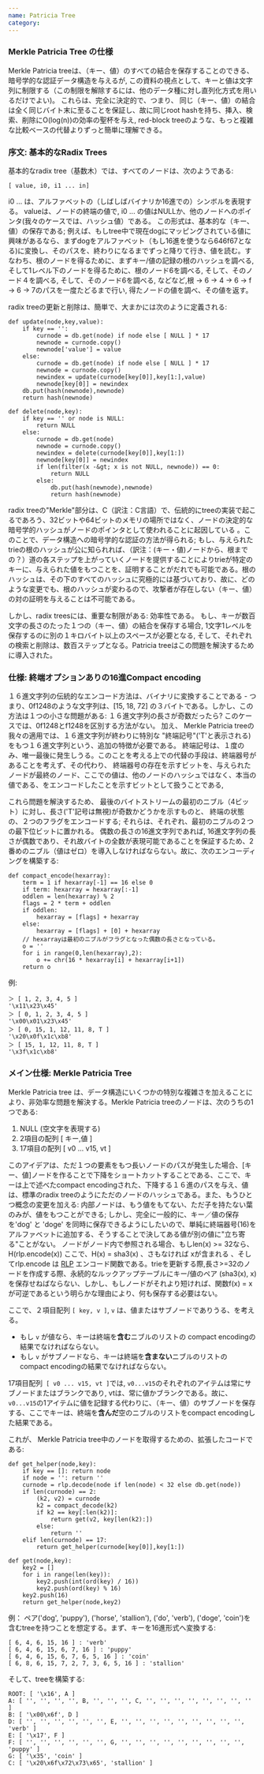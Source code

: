 ```yaml
---
name: Patricia Tree
category: 
---
```


### Merkle Patricia Tree の仕様

Merkle Patricia treeは、（キー、値）のすべての結合を保存することのできる、暗号学的な認証データ構造を与えるが, この資料の視点として、キーと値は文字列に制限する（この制限を解除するには、他のデータ種に対し直列化方式を用いるだけでよい)。 これらは、完全に決定的で、つまり、 同じ（キー、値）の結合は全く同じバイト末に至ることを保証し、故に同じroot hashを持ち、挿入、検索、削除にO(log(n))の効率の聖杯を与え, red-block treeのような、もっと複雑な比較ベースの代替よりずっと簡単に理解できる。

### 序文: 基本的なRadix Trees

基本的なradix tree（基数木）では、すべてのノードは、次のようである:

    [ value, i0, i1 ... in]

i0 ... は、アルファベットの（しばしばバイナリか16進での）シンボルを表現する。 valueは、ノードの終端の値で, i0 ... の値はNULLか、他のノードへのポインタ(我々のケースでは、ハッシュ値）である。 この形式は、基本的な（キー、値）の保存である; 例えば、もしtree中で現在dogにマッピングされている値に興味があるなら、まずdogをアルファベット（もし16進を使うなら646f67となる)に変換し、そのパスを、終わりになるまでずっと降りて行き、値を読む。すなわち、根のノードを得るために、まずキー/値の記録の根のハッシュを調べる,  そして1レベル下のノードを得るために、根のノード6を調べる, そして、そのノード４を調べる, そして、そのノード6を調べる, などなど,根 -> 6 -> 4 -> 6 -> f -> 6 -> 7のパスを一度たどるまで行い, 得たノードの値を調べ、その値を返す。 

radix treeの更新と削除は、簡単で、大まかには次のように定義される:

    def update(node,key,value):
        if key == '':
            curnode = db.get(node) if node else [ NULL ] * 17
            newnode = curnode.copy()
            newnode['value'] = value
        else:
            curnode = db.get(node) if node else [ NULL ] * 17
            newnode = curnode.copy()
            newindex = update(curnode[key[0]],key[1:],value)
            newnode[key[0]] = newindex
        db.put(hash(newnode),newnode)
        return hash(newnode)

    def delete(node,key):
        if key == '' or node is NULL:
            return NULL
        else:
            curnode = db.get(node)
            newnode = curnode.copy()
            newindex = delete(curnode[key[0]],key[1:])
            newnode[key[0]] = newindex
            if len(filter(x -&gt; x is not NULL, newnode)) == 0:
                return NULL
            else:
                db.put(hash(newnode),newnode)
                return hash(newnode)

radix treeの"Merkle"部分は、C（訳注：C言語）で、伝統的にtreeの実装で起こるであろう、32ビットや64ビットのメモリの場所ではなく、ノードの決定的な暗号学的ハッシュがノードのポインタとして使われることに起因している 。このことで、データ構造への暗号学的な認証の方法が得られる; もし、与えられたtrieの根のハッシュが公に知られれば、（訳注：(キー・値)ノードから、根までの？）道の各ステップを上がっていくノードを提供することによりtrieが特定のキーに、与えられた値をもつことを、証明することがだれでも可能である。根のハッシュは、その下のすべてのハッシュに究極的には基づいており、故に、どのような変更でも、根のハッシュが変わるので、攻撃者が存在しない（キー、値）の対の証明を与えることは不可能である。

しかし、radix treesには、重要な制限がある: 効率性である。 もし、キーが数百文字の長さのたった１つの（キー、値）の結合を保存する場合, 1文字1レベルを保存するのに別の１キロバイト以上のスペースが必要となる, そして、それぞれの検索と削除は、数百ステップとなる。Patricia treeはこの問題を解決するために導入された。

### 仕様: 終端オプションありの16進Compact encoding

１６進文字列の伝統的なエンコード方法は、バイナリに変換することである - つまり、0f1248のような文字列は、[15, 18, 72] の３バイトである。しかし、この方法は１つの小さな問題がある: １６進文字列の長さが奇数だったら? このケースでは、0f1248とf1248を区別する方法がない。 加え、 Merkle Patricia treeの我々の適用では、１６進文字列が終わりに特別な  &quot;終端記号&quot;('T'と表示される)をもつ１６進文字列という、追加の特徴が必要である。 終端記号は、１度のみ、唯一最後に発生しうる。このことを考える上での代替の手段は、終端器号があることを考えず、その代わり、 終端器号の存在を示すビットを、与えられたノードが最終のノード、ここでの値は、他のノードのハッシュではなく、本当の値である、をエンコードしたことを示すビットとして扱うことである, 

これら問題を解決するため、 最後のバイトストリームの最初のニブル（4ビット）に対し、長さ('T'記号は無視)が奇数かどうかを示すものと、 終端の状態の、２つのフラグをエンコードする; それらは、それぞれ、最初のニブルの２つの最下位ビットに置かれる。 偶数の長さの16進文字列であれば, 16進文字列の長さが偶数であり、それ故バイトの全数が表現可能であることを保証するため、2番めのニブル（値はゼロ）を導入しなければならない。故に、次のエンコーディングを構築する:

    def compact_encode(hexarray):
        term = 1 if hexarray[-1] == 16 else 0
        if term: hexarray = hexarray[:-1]
        oddlen = len(hexarray) % 2
        flags = 2 * term + oddlen
        if oddlen:
            hexarray = [flags] + hexarray
        else:
            hexarray = [flags] + [0] + hexarray
        // hexarrayは最初のニブルがフラグとなった偶数の長さとなっている。
        o = ''
        for i in range(0,len(hexarray),2):
            o += chr(16 * hexarray[i] + hexarray[i+1])
        return o

例:

    ＞ [ 1, 2, 3, 4, 5 ]
    '\x11\x23\x45'
    ＞ [ 0, 1, 2, 3, 4, 5 ]
    '\x00\x01\x23\x45'
    ＞ [ 0, 15, 1, 12, 11, 8, T ]
    '\x20\x0f\x1c\xb8'
    ＞ [ 15, 1, 12, 11, 8, T ]
    '\x3f\x1c\xb8'

### メイン仕様: Merkle Patricia Tree

Merkle Patricia tree は、データ構造にいくつかの特別な複雑さを加えることにより、非効率な問題を解決する。Merkle Patricia treeのノードは、次のうちの1つである:

1. NULL (空文字を表現する)
2. 2項目の配列 [ キー,値 ]
3. 17項目の配列 [ v0 ... v15, vt ]

このアイデアは、ただ１つの要素をもつ長いノードのパスが発生した場合、[キー、値]ノードを作ることで下降をショートカットすることである、ここで、キーは上で述べたcompact encodingされた、下降する１６進のパスを与え、値は、標準のradix treeのようにただのノードのハッシュである。また、もうひとつ概念の変更を加える: 内部ノードは、もう値をもてない、ただ子を持たない葉のみが、値をもつことができる; しかし、完全に一般的に、キー／値の保存を'dog' と 'doge' を同時に保存できるようにしたいので、単純に終端器号(16)をアルファベットに追加する、そうすることで決してある値が別の値に&quot;立ち寄る&quot;ことがない。 ノードがノード内で参照される場合、もしlen(x) >= 32なら、H(rlp.encode(x)) ここで、H(x) = sha3(x) 、さもなければ xが含まれる 、そしてrlp.encode は [RLP](https://github.com/vaporyco/wiki/wiki/%5BJapanese%5D-RLP) エンコード関数である。trieを更新する際,長さ>=32のノードを作成する際、永続的なルックアップテーブルにキー/値のペア (sha3(x), x) を保存せねばならない、しかし、もしノードがそれより短ければ、関数f(x) = xが可逆であるという明らかな理由により、何も保存する必要はない。 

ここで、２項目配列 `[ key, v ]`, `v` は、値またはサブノードでありうる、を考える。
* もし `v` が値なら、キーは終端を**含む**ニブルのリストの compact encodingの結果でなければならない。
* もし `v` がサブノードなら、キーは終端を**含まない**ニブルのリストの compact encodingの結果でなければならない。

17項目配列` [ v0 ... v15, vt ]`では, `v0...v15`のそれぞれのアイテムは常にサブノードまたはブランクであり, vtは、常に値かブランクである。故に、`v0...v15`の1アイテムに値を記録する代わりに、（キー、値）のサブノードを保存する、ここでキーは、終端を**含んだ**空のニブルのリストをcompact encodingした結果である。 

これが、 Merkle Patricia tree中のノードを取得するための、拡張したコードである:

    def get_helper(node,key):
        if key == []: return node
        if node = '': return ''
        curnode = rlp.decode(node if len(node) < 32 else db.get(node))
        if len(curnode) == 2:
            (k2, v2) = curnode
            k2 = compact_decode(k2)
            if k2 == key[:len(k2)]:
                return get(v2, key[len(k2):])
            else:
                return ''
        elif len(curnode) == 17:
            return get_helper(curnode[key[0]],key[1:])

    def get(node,key):
        key2 = []
        for i in range(len(key)):
            key2.push(int(ord(key) / 16))
            key2.push(ord(key) % 16)
        key2.push(16)
        return get_helper(node,key2)

例： ペア('dog', 'puppy'), ('horse', 'stallion'), ('do', 'verb'), ('doge', 'coin')を含むtreeを持つことを想定する。まず、キーを16進形式へ変換する:

    [ 6, 4, 6, 15, 16 ] : 'verb'
    [ 6, 4, 6, 15, 6, 7, 16 ] : 'puppy'
    [ 6, 4, 6, 15, 6, 7, 6, 5, 16 ] : 'coin'
    [ 6, 8, 6, 15, 7, 2, 7, 3, 6, 5, 16 ] : 'stallion'

そして、treeを構築する:

    ROOT: [ '\x16', A ]
    A: [ '', '', '', '', B, '', '', '', C, '', '', '', '', '', '', '', '' ]
    B: [ '\x00\x6f', D ]
    D: [ '', '', '', '', '', '', E, '', '', '', '', '', '', '', '', '', 'verb' ]
    E: [ '\x17', F ]
    F: [ '', '', '', '', '', '', G, '', '', '', '', '', '', '', '', '', 'puppy' ]
    G: [ '\x35', 'coin' ]
    C: [ '\x20\x6f\x72\x73\x65', 'stallion' ]
